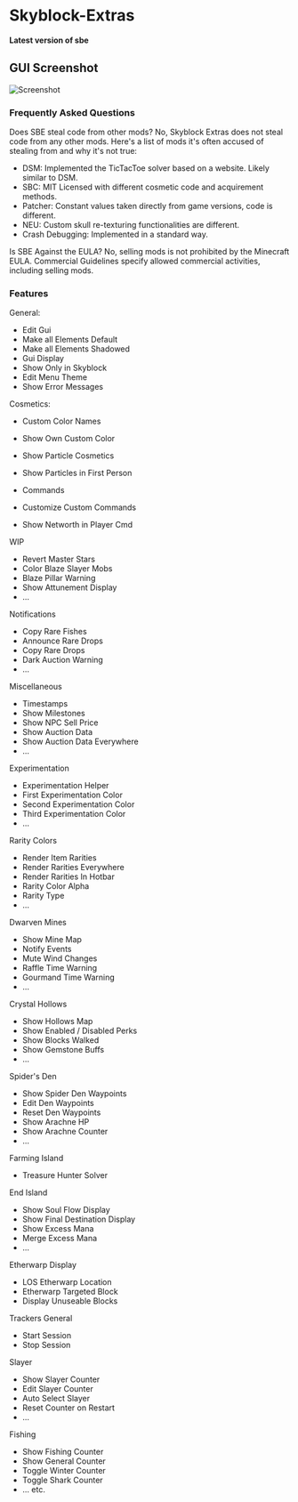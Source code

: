 # Skyblock-Extras
**Latest version of sbe**

## GUI Screenshot
![Screenshot](https://cdn.discordapp.com/attachments/980371346670374932/1206139903654760508/image.png?ex=65daec52&is=65c87752&hm=609a46e0a169986b8cd0a69b38da30fb5b0e0c3006dd76a17520edde7cb7dfb4&)

### Frequently Asked Questions

Does SBE steal code from other mods?
No, Skyblock Extras does not steal code from any other mods. Here's a list of mods it's often accused of stealing from and why it's not true:
- DSM: Implemented the TicTacToe solver based on a website. Likely similar to DSM.
- SBC: MIT Licensed with different cosmetic code and acquirement methods.
- Patcher: Constant values taken directly from game versions, code is different.
- NEU: Custom skull re-texturing functionalities are different.
- Crash Debugging: Implemented in a standard way.

Is SBE Against the EULA?
No, selling mods is not prohibited by the Minecraft EULA. Commercial Guidelines specify allowed commercial activities, including selling mods.

### Features

General:
- Edit Gui
- Make all Elements Default
- Make all Elements Shadowed
- Gui Display
- Show Only in Skyblock
- Edit Menu Theme
- Show Error Messages

Cosmetics:
- Custom Color Names
- Show Own Custom Color
- Show Particle Cosmetics
- Show Particles in First Person

- Commands
- Customize Custom Commands
- Show Networth in Player Cmd

WIP
- Revert Master Stars
- Color Blaze Slayer Mobs
- Blaze Pillar Warning
- Show Attunement Display
- ...

Notifications
- Copy Rare Fishes
- Announce Rare Drops
- Copy Rare Drops
- Dark Auction Warning
- ...

Miscellaneous
- Timestamps
- Show Milestones
- Show NPC Sell Price
- Show Auction Data
- Show Auction Data Everywhere
- ...

Experimentation
- Experimentation Helper
- First Experimentation Color
- Second Experimentation Color
- Third Experimentation Color
- ...

Rarity Colors
- Render Item Rarities
- Render Rarities Everywhere
- Render Rarities In Hotbar
- Rarity Color Alpha
- Rarity Type
- ...

Dwarven Mines
- Show Mine Map
- Notify Events
- Mute Wind Changes
- Raffle Time Warning
- Gourmand Time Warning
- ...

Crystal Hollows
- Show Hollows Map
- Show Enabled / Disabled Perks
- Show Blocks Walked
- Show Gemstone Buffs
- ...

Spider's Den
- Show Spider Den Waypoints
- Edit Den Waypoints
- Reset Den Waypoints
- Show Arachne HP
- Show Arachne Counter
- ...

Farming Island
- Treasure Hunter Solver

End Island
- Show Soul Flow Display
- Show Final Destination Display
- Show Excess Mana
- Merge Excess Mana
- ...

Etherwarp Display
- LOS Etherwarp Location
- Etherwarp Targeted Block
- Display Unuseable Blocks

Trackers
General
- Start Session
- Stop Session

Slayer
- Show Slayer Counter
- Edit Slayer Counter
- Auto Select Slayer
- Reset Counter on Restart
- ...

Fishing
- Show Fishing Counter
- Show General Counter
- Toggle Winter Counter
- Toggle Shark Counter
- ...
etc.
